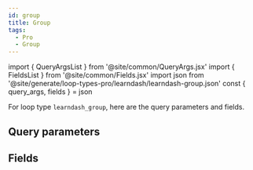 ```yaml
---
id: group
title: Group
tags:
  - Pro
  - Group
---
```

import { QueryArgsList } from '@site/common/QueryArgs.jsx'
import { FieldsList } from '@site/common/Fields.jsx'
import json from '@site/generate/loop-types-pro/learndash/learndash-group.json'
const { query_args, fields } = json

For loop type `learndash_group`, here are the query parameters and fields.

## Query parameters

<QueryArgsList args={query_args} />

## Fields

<FieldsList fields={fields} />
